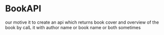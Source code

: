 # BookAPI
our motive it to create an api which returns book cover and overview of the book by calL it with author name or book name or both sometimes 
